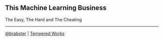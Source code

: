 ## This Machine Learning Business

The Easy, The Hard and The Cheating

<hr />

<footer>
    <a href="https://twitter.com/brabster">@brabster</a>
    |
    <a href="https://tempered.works">Tempered Works</a>
</footer>
